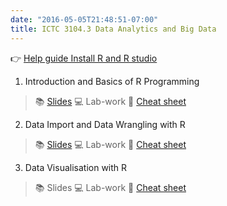 ```yaml
---
date: "2016-05-05T21:48:51-07:00"
title: ICTC 3104.3 Data Analytics and Big Data 
---
```


👉 [Help guide Install R and R studio](/slides/installation.md)

1) Introduction and Basics of R Programming

>   📚 [Slides](/slides/ictc2020_l1.html) 💻 Lab-work  🔖 [Cheat sheet](/Cheatsheets/base-r.pdf)

2) Data Import and Data Wrangling with R

> 📚 [Slides](/slides/ictc2020_l2.html)   💻 Lab-work  🔖 [Cheat sheet](/Cheatsheets/data-wrangling-cheatsheet.pdf) 


3) Data Visualisation with R

> 📚 Slides  💻 Lab-work  🔖 [Cheat sheet](/Cheatsheets/ggplot2-cheatsheet.pdf) 

